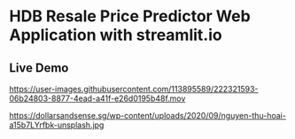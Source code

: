 # HDB Resale Price Predictor Web Application with streamlit.io

## Live Demo 
https://user-images.githubusercontent.com/113895589/222321593-06b24803-8877-4ead-a41f-e26d0195b48f.mov


https://dollarsandsense.sg/wp-content/uploads/2020/09/nguyen-thu-hoai-a15b7LYrfbk-unsplash.jpg
